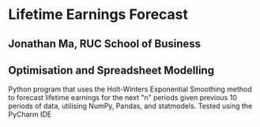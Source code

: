 # Lifetime Earnings Forecast
## Jonathan Ma, RUC School of Business
## Optimisation and Spreadsheet Modelling
Python program that uses the Holt-Winters Exponential Smoothing method to forecast lifetime earnings for the next "n" periods given previous 10 periods of data, utilising NumPy, Pandas, and statmodels. Tested using the PyCharm IDE

